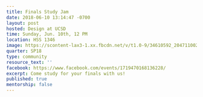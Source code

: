 ```yaml
---
title: Finals Study Jam
date: 2018-06-10 13:14:47 -0700
layout: post
hosted: Design at UCSD
time: Sunday, Jun. 10th, 12 PM
location: HSS 1346
image: https://scontent-lax3-1.xx.fbcdn.net/v/t1.0-9/34610592_2047110022196125_4130612065951809536_o.jpg?_nc_cat=0&oh=d9f6beb0d2c2fc9d1726aeb53ce4b671&oe=5BB17EBF
quarter: SP18
type: community
resource_text: ''
facebook: https://www.facebook.com/events/1719470168136228/
excerpt: Come study for your finals with us!
published: true
mentorship: false
---
```

